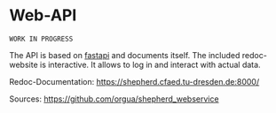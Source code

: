 # Web-API

```{note}
WORK IN PROGRESS
```

The API is based on [fastapi](https://github.com/fastapi/fastapi) and documents itself.
The included redoc-website is interactive. It allows to log in and interact with actual data.

Redoc-Documentation: <https://shepherd.cfaed.tu-dresden.de:8000/>

Sources: <https://github.com/orgua/shepherd_webservice>
